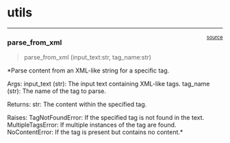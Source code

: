 # utils


<!-- WARNING: THIS FILE WAS AUTOGENERATED! DO NOT EDIT! -->

------------------------------------------------------------------------

<a
href="https://github.com/agemoai/arcsolver/blob/main/arcsolver/utils.py#L29"
target="_blank" style="float:right; font-size:smaller">source</a>

### parse_from_xml

>  parse_from_xml (input_text:str, tag_name:str)

\*Parse content from an XML-like string for a specific tag.

Args: input_text (str): The input text containing XML-like tags.
tag_name (str): The name of the tag to parse.

Returns: str: The content within the specified tag.

Raises: TagNotFoundError: If the specified tag is not found in the text.
MultipleTagsError: If multiple instances of the tag are found.
NoContentError: If the tag is present but contains no content.\*
